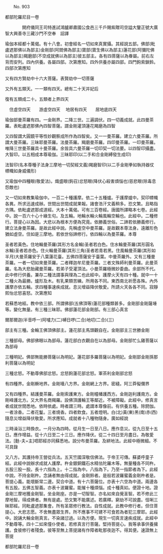 ﻿　　No. 903

都部陀羅尼目一卷

　　　　開府儀同王司特進試鴻臚卿肅國公食邑三千戶賜紫贈司空謚大鑒正號大廣智大興善寺三藏沙門不空奉　詔譯


瑜伽本經都十萬偈。有十八會。初會經名一切如來真實攝。其經說五部。佛部(毗盧遮那佛以為部主)金剛部(阿閦佛為部主)寶部(寶生佛以為部主)蓮花部(阿彌陀佛以為部主)羯磨部(不空成就佛以為部主)彼五部主。各有四菩薩以為眷屬。前右左背而安列。四內供養。各屬四部。次第應知。四外供養亦屬四部。四門鉤索鎖鈴。四部次第應知

又有四方賢劫中十六大菩薩。表賢劫中一切菩薩

又外有五類天。一一類有四天。總有二十天并妃后

復有五類成二十。五類者上界四天

　住虛空四天　　游虛空四天
　地居有四天　　居地底四天　

瑜伽部曼茶羅有四。一金剛界。二降三世。三遍調伏。四一切義成就。此四曼茶羅。表毗盧遮那佛內四智菩薩。謂金剛灌頂蓮花羯磨為四智

又四智謂大圓鏡平等性妙觀察成所作為四智矣。又一一曼茶羅。建立六曼茶羅。所謂大曼茶羅。三昧耶曼茶羅。法曼茶羅。羯磨曼茶羅。四印曼茶羅。一印曼茶羅。唯降三世曼茶羅具十曼茶羅。余皆具六曼茶羅一切印契一切法要。以四智印攝盡。大智印。以五相成本尊瑜伽。三昧耶印(以二手和合金剛縛發生成印)

法智印(名本尊種子法身三摩地一切契經文義)羯磨智印(以二手金剛拳如執持器仗幖幟如身威儀形)

又瑜伽中四種眼(敬愛法)。熾盛眼(鉤召)忿怒眼(降伏心殺害煩惱也)慈悲眼(除毒息怨敵也)

又一切如來教集瑜伽中。一百二十種護摩。依二十五種爐。于護摩爐中。契印幖幟各異。所求迅速成辦。世間出世間成就果報。諸會浩汗文義稍多。恐文繁。且略指方隅。依毗盧遮那成道經。大本十萬偈。可有三百卷經。唐國所譯略本七卷。此經中。說一百六十心十緣生句。及五輪。地輪水輪火輪風輪空輪也。此經中。二種修行。菩提心以為因。大悲以為根本方便為究竟。依勝義世俗。二諦若依勝義修行。建立法身曼茶羅。是故此經中說。先稱虛空中曼茶羅。是故觀本尊法身。遠離形色猶如虛空。住如是三摩地。若依世俗諦修行。依四輪以為曼茶羅。本尊

圣者若黃色。住地輪曼茶羅(其形方名金輪)圣者若白色。住水輪曼茶羅(其形圓名水輪)圣者若赤色。住火輪曼茶羅(其形三角)圣者若青若黑。住風輪曼茶羅(其形如半月)大曼茶羅安于八葉蓮花臺。五佛四菩薩安于臺葉。中曼茶羅外。又有三種曼茶羅。一者一切如來曼茶羅。二者釋迦牟尼曼茶羅。三者文殊師利曼茶羅。此曼茶羅。名為大悲胎藏曼茶羅。若弟子受灌頂法。小曼茶羅極微妙委曲。余部所不代。此中修行供養。兼存二種法謂事與理為二也此經中。護摩火天有四十種。就中一十二種火為最勝。爐形及木。有乳果類苦練。所用各不同。東西南北祈愿各殊。內外護摩亦依五輪。求四種事速疾成就。息災增益降伏敬愛。所請火天各各不同。寂靜熙怡忿怒喜怒。次第應知

若蘇悉地經。教中依三部。所謂佛部(五佛頂等)蓮花部種類甚多。金剛部金剛薩埵等。變化無量。有三種三昧耶。佛部蓮花部金剛部。有三部心真言

爾那爾迦(半音呼一)阿嚧力(二)嚩日啰(二合)地叨(二合)(三)

部主有三種。金輪王佛頂佛部主。蓮花部主馬頭觀自在。金剛部主三世勝金剛

三種部母。佛部佛眼以為部母。蓮花部白衣觀自在以為部母。金剛部忙么雞菩薩以為部母

三種明妃。佛部無能勝菩薩以為明妃。蓮花部多羅菩薩以為明妃。金剛部金剛孫那利菩薩以為明妃

三種忿怒。不動尊佛部忿怒。忿怒鉤蓮花部忿怒。軍茶利金剛部忿怒

有四種界。金剛橛地界。金剛墻八方界。金剛網上方界。密縫。阿三莽儗儞界

又有四種界。結護曼茶羅。金剛索護東方。金剛幢幡護西方。金剛迦利護南方。金剛峰護北方。又大界名商羯羅。設佛頂護輪王等鄰近。不被障礙。此經中。修真言者成就世間悉地。依時依處。時者謂三時。處謂本尊像前。有供養五種。除閼伽。一者涂香。二者花鬘。三者燒香。四者飲食。五者燈明。白(北)黃(東)黑(南)赤(西)隨息災增益降伏敬愛。所求應知。成就者十八種物隨身。廣如經說

三時澡浴三時換衣。一月分為四時。從月生一日至八日。應作息災。從九日至十五日。應作增益。從十六日至二十三日。應作降伏。從二十四日至月盡日。為敬愛法。[麩-夫+主]呬耶經亦同蘇悉地。說分布曼茶羅。及絣地法。此經中極微細。不可具錄

又八方。其護持帝王營從兵法。五天竺國深敬信佛法。于帝王可傳。蘇婆呼童子經。此經中說辦求成就人護摩。杵金銀銅鐵石水精佉陀羅木等。無量種各不同杵。五股三股一股。長十六指為上。十二指為中。八指為下。乃至一指節者為下。此經中說。不持金剛杵。念誦者無由得成就。金剛鈴者。是般若波羅蜜義金剛杵者是。菩提心義。能壞斷常二邊。契合中道。有十六菩薩位。亦表十六空為中道。兩邊各有五股。五佛五智義。亦表十波羅蜜。能摧十種煩惱。成十種真如。便證十地。證金剛三摩地獲金剛智。坐金剛座。亦是一切智智。亦名如來自覺圣智。若不修此三摩地智。得成佛者。無有是處。恐文繁不能廣述。若廣釋。窮劫不可說盡。怚唎三昧耶經。同毗盧遮那集會。所有圣眾修行教法。自性成就。此教中修行者。但住菩提心。大悲志愿。不舍無盡眾生界。所不應事不可建不可食若為者犯三摩耶。此經中。說誦大輪金剛真言。不染諸愆過。以為方便。現生一切真言速疾成就。此經中不動尊等。四十二如來僮仆使者。若修真言行菩薩。堅持菩提心。我等承事供養擁護。食彼修行者殘食。彼等至無上菩提諸有作障者毗那夜迦不。得其便。速證無上菩提

都部陀羅尼目一卷
